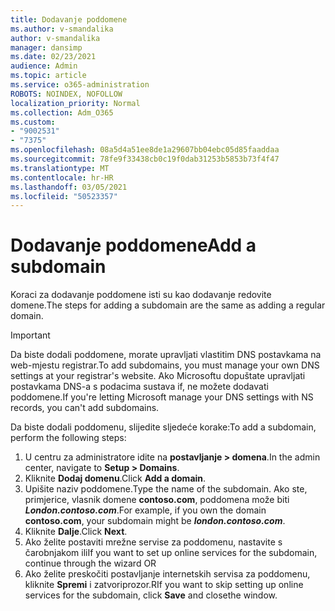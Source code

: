 ```yaml
---
title: Dodavanje poddomene
ms.author: v-smandalika
author: v-smandalika
manager: dansimp
ms.date: 02/23/2021
audience: Admin
ms.topic: article
ms.service: o365-administration
ROBOTS: NOINDEX, NOFOLLOW
localization_priority: Normal
ms.collection: Adm_O365
ms.custom:
- "9002531"
- "7375"
ms.openlocfilehash: 08a5d4a51ee8de1a29607bb04ebc05d85faaddaa
ms.sourcegitcommit: 78fe9f33438cb0c19f0dab31253b5853b73f4f47
ms.translationtype: MT
ms.contentlocale: hr-HR
ms.lasthandoff: 03/05/2021
ms.locfileid: "50523357"
---
```

# <a name="add-a-subdomain"></a><span data-ttu-id="f7594-102">Dodavanje poddomene</span><span class="sxs-lookup"><span data-stu-id="f7594-102">Add a subdomain</span></span>

<span data-ttu-id="f7594-103">Koraci za dodavanje poddomene isti su kao dodavanje redovite domene.</span><span class="sxs-lookup"><span data-stu-id="f7594-103">The steps for adding a subdomain are the same as adding a regular domain.</span></span> 

> [!IMPORTANT]
> <span data-ttu-id="f7594-104">Da biste dodali poddomene, morate upravljati vlastitim DNS postavkama na web-mjestu registrar.</span><span class="sxs-lookup"><span data-stu-id="f7594-104">To add subdomains, you must manage your own DNS settings at your registrar's website.</span></span> <span data-ttu-id="f7594-105">Ako Microsoftu dopuštate upravljati postavkama DNS-a s podacima sustava if, ne možete dodavati poddomene.</span><span class="sxs-lookup"><span data-stu-id="f7594-105">If you're letting Microsoft manage your DNS settings with NS records, you can't add subdomains.</span></span> 

<span data-ttu-id="f7594-106">Da biste dodali poddomenu, slijedite sljedeće korake:</span><span class="sxs-lookup"><span data-stu-id="f7594-106">To add a subdomain, perform the following steps:</span></span>

1. <span data-ttu-id="f7594-107">U centru za administratore idite na **postavljanje > domena**.</span><span class="sxs-lookup"><span data-stu-id="f7594-107">In the admin center, navigate to **Setup > Domains**.</span></span>
2. <span data-ttu-id="f7594-108">Kliknite **Dodaj domenu**.</span><span class="sxs-lookup"><span data-stu-id="f7594-108">Click **Add a domain**.</span></span>
3. <span data-ttu-id="f7594-109">Upišite naziv poddomene.</span><span class="sxs-lookup"><span data-stu-id="f7594-109">Type the name of the subdomain.</span></span> <span data-ttu-id="f7594-110">Ako ste, primjerice, vlasnik domene **contoso.com**, poddomena može biti **_London.contoso.com_**.</span><span class="sxs-lookup"><span data-stu-id="f7594-110">For example, if you own the domain **contoso.com**, your subdomain might be **_london.contoso.com_**.</span></span>
4. <span data-ttu-id="f7594-111">Kliknite **Dalje**.</span><span class="sxs-lookup"><span data-stu-id="f7594-111">Click **Next**.</span></span>
5. <span data-ttu-id="f7594-112">Ako želite postaviti mrežne servise za poddomenu, nastavite s čarobnjakom ili</span><span class="sxs-lookup"><span data-stu-id="f7594-112">If you want to set up online services for the subdomain, continue through the wizard OR</span></span>
6. <span data-ttu-id="f7594-113">Ako želite preskočiti postavljanje internetskih servisa za poddomenu, kliknite **Spremi** i zatvoriprozor.</span><span class="sxs-lookup"><span data-stu-id="f7594-113">RIf you want to skip setting up online services for the subdomain, click **Save** and closethe window.</span></span>

